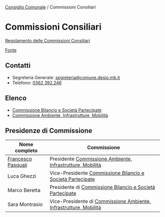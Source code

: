[Consiglio Comunale](/data/consiglio-comunale.md) / Commissioni Consiliari

# Commissioni Consiliari

[Regolamento delle Commissioni Consiliari](http://www.comune.desio.mb.it/upload/desio/regolamenti/regolamentoCommissioniConsiliariDesio-approvatodeliberacc34-2016_163_272.pdf)

[Fonte](https://www.comune.desio.mb.it/servizi/menu/dinamica.aspx?idArea=8882&idCat=16560&ID=46393&TipoElemento=Categoria)

## Contatti

- Segreteria Generale: [segreteria@comune.desio.mb.it](mailto:segreteria@comune.desio.mb.it)
- Telefono: [0362 392.246](tel:+390362392246)

## Elenco

- [Commissione Bilancio e Società Partecipate](/data/commissioni-consiliari/bilancio-e-societa-partecipate.md)
- [Commissione Ambiente, Infrastrutture, Mobilità](/data/commissioni-consiliari/ambiente-infrastrutture-mobilita.md)

## Presidenze di Commissione

| Nome completo | Commissione |
| ------------- | ----------- |
| [Francesco Pasquali](/data/persone/francesco-pasquali.md) | Presidente [Commissione Ambiente, Infrastrutture, Mobilità](/data/commissioni-consiliari/ambiente-infrastrutture-mobilita.md) |
| Luca Ghezzi | Vice-Presidente [Commissione Bilancio e Società Partecipate](/data/commissioni-consiliari/bilancio-e-societa-partecipate.md) |
| Marco Beretta | Presidente di [Commissione Bilancio e Società Partecipate](/data/commissioni-consiliari/bilancio-e-societa-partecipate.md) |
| Sara Montrasio | Vice-Presidente di [Commissione Ambiente, Infrastrutture, Mobilità](/data/commissioni-consiliari/ambiente-infrastrutture-mobilita.md#presidenza) |

